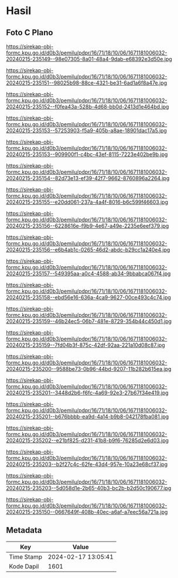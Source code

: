 # Hasil

## Foto C Plano

https://sirekap-obj-formc.kpu.go.id/d0b3/pemilu/pdpr/16/71/18/10/06/1671181006032-20240215-235149--98e07305-8a01-48a4-9dab-e68392e3d50e.jpg

https://sirekap-obj-formc.kpu.go.id/d0b3/pemilu/pdpr/16/71/18/10/06/1671181006032-20240215-235151--98025b98-88ce-4321-be31-6ad1a6f8a47e.jpg

https://sirekap-obj-formc.kpu.go.id/d0b3/pemilu/pdpr/16/71/18/10/06/1671181006032-20240215-235152--f0fea43a-528b-4d68-bb0d-2413d1e464bd.jpg

https://sirekap-obj-formc.kpu.go.id/d0b3/pemilu/pdpr/16/71/18/10/06/1671181006032-20240215-235153--57253903-f5a9-405b-a8ae-18901dac17a5.jpg

https://sirekap-obj-formc.kpu.go.id/d0b3/pemilu/pdpr/16/71/18/10/06/1671181006032-20240215-235153--909900f1-c4bc-43ef-8115-7223e402be9b.jpg

https://sirekap-obj-formc.kpu.go.id/d0b3/pemilu/pdpr/16/71/18/10/06/1671181006032-20240215-235154--82d73e13-ef39-42f7-9662-8760896a2264.jpg

https://sirekap-obj-formc.kpu.go.id/d0b3/pemilu/pdpr/16/71/18/10/06/1671181006032-20240215-235155--e20dd061-237a-4a4f-8016-b6c599f46603.jpg

https://sirekap-obj-formc.kpu.go.id/d0b3/pemilu/pdpr/16/71/18/10/06/1671181006032-20240215-235156--6228616e-f9b9-4e67-a49e-2235e6eef379.jpg

https://sirekap-obj-formc.kpu.go.id/d0b3/pemilu/pdpr/16/71/18/10/06/1671181006032-20240215-235156--e6b4ab1c-0265-46d2-abdc-b29cc1a240e4.jpg

https://sirekap-obj-formc.kpu.go.id/d0b3/pemilu/pdpr/16/71/18/10/06/1671181006032-20240215-235157--549395aa-a0c4-4588-ab34-9bbabca067f4.jpg

https://sirekap-obj-formc.kpu.go.id/d0b3/pemilu/pdpr/16/71/18/10/06/1671181006032-20240215-235158--ebd56e16-636a-4ca9-9627-00ce493c4c74.jpg

https://sirekap-obj-formc.kpu.go.id/d0b3/pemilu/pdpr/16/71/18/10/06/1671181006032-20240215-235159--46b24ec5-06b7-481e-8729-354b44c450d1.jpg

https://sirekap-obj-formc.kpu.go.id/d0b3/pemilu/pdpr/16/71/18/10/06/1671181006032-20240215-235159--7fd04b3f-875c-42df-92aa-221a10d08c87.jpg

https://sirekap-obj-formc.kpu.go.id/d0b3/pemilu/pdpr/16/71/18/10/06/1671181006032-20240215-235200--9588be73-0b96-44bd-9207-11b282b615ea.jpg

https://sirekap-obj-formc.kpu.go.id/d0b3/pemilu/pdpr/16/71/18/10/06/1671181006032-20240215-235201--3448d2b6-f6fc-4a69-92e3-27b67f34e419.jpg

https://sirekap-obj-formc.kpu.go.id/d0b3/pemilu/pdpr/16/71/18/10/06/1671181006032-20240215-235201--b676bbbb-ea9d-4a14-b9b8-042178fba081.jpg

https://sirekap-obj-formc.kpu.go.id/d0b3/pemilu/pdpr/16/71/18/10/06/1671181006032-20240215-235202--e21bf825-d231-41b8-b9f6-76285d2e6d03.jpg

https://sirekap-obj-formc.kpu.go.id/d0b3/pemilu/pdpr/16/71/18/10/06/1671181006032-20240215-235203--b2f27c4c-62fe-43d4-957e-10a23e68cf37.jpg

https://sirekap-obj-formc.kpu.go.id/d0b3/pemilu/pdpr/16/71/18/10/06/1671181006032-20240215-235203--5d058d1e-2b65-40b3-bc2b-b2d50c190677.jpg

https://sirekap-obj-formc.kpu.go.id/d0b3/pemilu/pdpr/16/71/18/10/06/1671181006032-20240215-235150--0667649f-408b-40ec-a6af-a7eec56a721a.jpg


## Metadata

| Key        | Value               |
| ---------- | ------------------- |
| Time Stamp | 2024-02-17 13:05:41 |
| Kode Dapil | 1601                |



